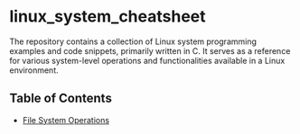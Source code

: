 # linux_system_cheatsheet

The repository contains a collection of Linux system programming examples and code snippets, primarily written in C. It serves as a reference for various system-level operations and functionalities available in a Linux environment.

## Table of Contents

- [File System Operations](01_file_system/01_file_system.md)
